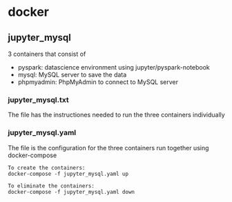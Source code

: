 # docker

## jupyter_mysql
3 containers that consist of
- pyspark: datascience environment using jupyter/pyspark-notebook
- mysql: MySQL server to save the data
- phpmyadmin: PhpMyAdmin to connect to MySQL server

### jupyter_mysql.txt

The file has the instructiones needed to run the three containers individually

### jupyter_mysql.yaml

The file is the configuration for the three containers run together using docker-compose


```
To create the containers:
docker-compose -f jupyter_mysql.yaml up

To eliminate the containers:
docker-compose -f jupyter_mysql.yaml down
```
